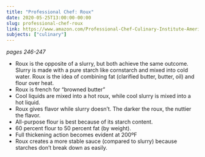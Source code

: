 ```yaml
---
title: "Professional Chef: Roux"
date: 2020-05-25T13:00:00-00:00
slug: professional-chef-roux
link: https://www.amazon.com/Professional-Chef-Culinary-Institute-America/dp/0470421355/
subjects: ["culinary"]
---
```


_pages 246-247_

* Roux is the opposite of a slurry, but both achieve the same outcome. Slurry is made with a pure starch like cornstarch and mixed into cold water. Roux is the idea of combining fat (clarified butter, butter, oil) and flour over heat.
* Roux is french for “browned butter”
* Cool liquids are mixed into a hot roux, while cool slurry is mixed into a hot liquid.
* Roux gives flavor while slurry doesn’t. The darker the roux, the nuttier the flavor.
* All-purpose flour is best because of its starch content.
* 60 percent flour to 50 percent fat (by weight).
* Full thickening action becomes evident at 200ºF
* Roux creates a more stable sauce (compared to slurry) because starches don’t break down as easily.